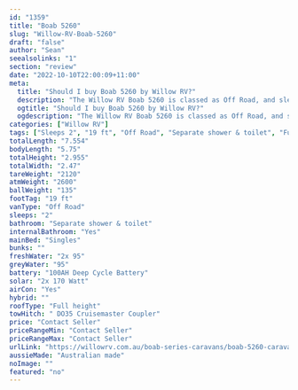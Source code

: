 ```yaml
---
id: "1359"
title: "Boab 5260"
slug: "Willow-RV-Boab-5260"
draft: "false"
author: "Sean"
seealsolinks: "1"
section: "review"
date: "2022-10-10T22:00:09+11:00"
meta:
  title: "Should I buy Boab 5260 by Willow RV?"
  description: "The Willow RV Boab 5260 is classed as Off Road, and sleeps 2 people. It is Australian made and comes in at 19 ft. It generally has Separate shower & toilet."
  ogtitle: "Should I buy Boab 5260 by Willow RV?"
  ogdescription: "The Willow RV Boab 5260 is classed as Off Road, and sleeps 2 people. It is Australian made and comes in at 19 ft. It generally has Separate shower & toilet."
categories: ["Willow RV"]
tags: ["Sleeps 2", "19 ft", "Off Road", "Separate shower & toilet", "Full height", "Price Unknown", "Australian made"]
totalLength: "7.554"
bodyLength: "5.75"
totalHeight: "2.955"
totalWidth: "2.47"
tareWeight: "2120"
atmWeight: "2600"
ballWeight: "135"
footTag: "19 ft"
vanType: "Off Road"
sleeps: "2"
bathroom: "Separate shower & toilet"
internalBathroom: "Yes"
mainBed: "Singles"
bunks: ""
freshWater: "2x 95"
greyWater: "95"
battery: "100AH Deep Cycle Battery"
solar: "2x 170 Watt"
airCon: "Yes"
hybrid: ""
roofType: "Full height"
towHitch: " DO35 Cruisemaster Coupler"
price: "Contact Seller"
priceRangeMin: "Contact Seller"
priceRangeMax: "Contact Seller"
urlLink: "https://willowrv.com.au/boab-series-caravans/boab-5260-caravan/"
aussieMade: "Australian made"
noImage: ""
featured: "no"
---
```


